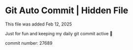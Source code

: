 # Git Auto Commit | Hidden File

This file was added Feb 12, 2025

Just for fun and keeping my daily git commit active 🤪

commit number: 27689
